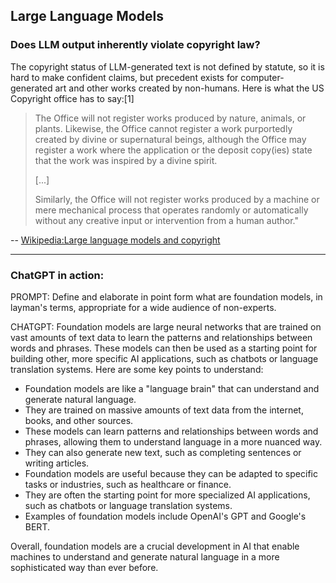 ## Large Language Models

### Does LLM output inherently violate copyright law?
The copyright status of LLM-generated text is not defined by statute, so it is hard to make confident claims, but precedent exists for computer-generated art and other works created by non-humans. Here is what the US Copyright office has to say:[1]
> The Office will not register works produced by nature, animals, or plants. Likewise, the Office cannot register a work purportedly created by divine or supernatural beings, although the Office may register a work where the application or the deposit copy(ies) state that the work was inspired by a divine spirit.
>
> [...]
>
> Similarly, the Office will not register works produced by a machine or mere mechanical process that operates randomly or automatically without any creative input or intervention from a human author."

-- [Wikipedia:Large language models and copyright](https://en.wikipedia.org/wiki/Wikipedia:Large_language_models_and_copyright)

- - - - - - - - - - - - - - - - -

### ChatGPT in action:

PROMPT: Define and elaborate in point form what are foundation models, in layman's terms, appropriate for a wide audience of non-experts.

CHATGPT: Foundation models are large neural networks that are trained on vast amounts of text data to learn the patterns and relationships between words and phrases. These models can then be used as a starting point for building other, more specific AI applications, such as chatbots or language translation systems. Here are some key points to understand:

* Foundation models are like a "language brain" that can understand and generate natural language.
* They are trained on massive amounts of text data from the internet, books, and other sources.
* These models can learn patterns and relationships between words and phrases, allowing them to understand language in a more nuanced way.
* They can also generate new text, such as completing sentences or writing articles.
* Foundation models are useful because they can be adapted to specific tasks or industries, such as healthcare or finance.
* They are often the starting point for more specialized AI applications, such as chatbots or language translation systems.
* Examples of foundation models include OpenAI's GPT and Google's BERT.

Overall, foundation models are a crucial development in AI that enable machines to understand and generate natural language in a more sophisticated way than ever before.
